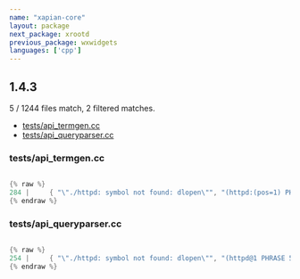 ```yaml
---
name: "xapian-core"
layout: package
next_package: xrootd
previous_package: wxwidgets
languages: ['cpp']
---
```

## 1.4.3
5 / 1244 files match, 2 filtered matches.

 - [tests/api_termgen.cc](#testsapi_termgencc)
 - [tests/api_queryparser.cc](#testsapi_queryparsercc)

### tests/api_termgen.cc

```cpp

{% raw %}
284 |     { "\"./httpd: symbol not found: dlopen\"", "(httpd:(pos=1) PHRASE 5 symbol:(pos=2) PHRASE 5 not:(pos=3) PHRASE 5 found:(pos=4) PHRASE 5 dlopen:(pos=5))" },
{% endraw %}

```
### tests/api_queryparser.cc

```cpp

{% raw %}
254 |     { "\"./httpd: symbol not found: dlopen\"", "(httpd@1 PHRASE 5 symbol@2 PHRASE 5 not@3 PHRASE 5 found@4 PHRASE 5 dlopen@5)" },
{% endraw %}

```